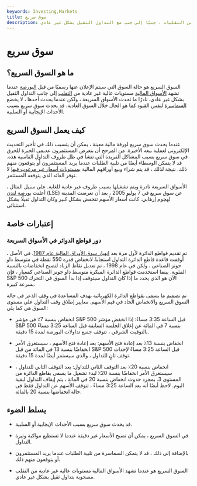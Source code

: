 ```yaml
---
keywords: Investing,Markets
title: سوق سريع
description: السوق السريع هو شرط تم الإعلان عنه رسميًا من قبل البورصة خلال مستويات عالية غير معتادة من التقلبات ، جنبًا إلى جنب مع التداول الثقيل بشكل غير عادي.
---
```


# سوق سريع
## ما هو السوق السريع؟

السوق السريع هو حالة السوق التي سيتم الإعلان عنها رسميًا من قبل [البورصة](/stockmarket) عندما تشهد [الأسواق المالية](/financial-market) مستويات عالية غير عادية من [التقلب](/volatility) إلى جانب التداول الثقيل بشكل غير عادي. نادرًا ما تحدث الأسواق السريعة ، ولكن عندما يحدث أحدها ، لا يخضع [السماسرة](/broker) لنفس القيود كما هو الحال خلال السوق العادية. قد يحدث سوق سريع بسبب الأحداث الإيجابية أو السلبية.

## كيف يعمل السوق السريع

عندما يحدث سوق سريع لورقة مالية معينة ، يمكن أن يتسبب ذلك في تأخير التحديث الإلكتروني لعملية بيعه الأخيرة. من المرجح أن يتعرض المستثمرون عديمي الخبرة للحرق في سوق سريع بسبب المشاكل الفريدة التي تنشأ في ظل ظروف التداول القاسية هذه. قد لا يتمكن الوسطاء أيضًا من تلبية الطلبات عندما يريد المستثمرون أو يتوقعون منهم ذلك. نتيجة لذلك ، قد يتم شراء وبيع أوراقهم المالية [بمستويات أسعار غير مرغوب فيها](/price_level) لا توفر العائد الذي يتوقعه المستثمر.

الأسواق السريعة نادرة ويتم تشغيلها بسبب ظروف غير عادية للغاية. على سبيل المثال ، أعلنت [بورصة لندن](/lse) (LSE) عن سوق سريع في 7 يوليو 2005 ، بعد أن تعرضت المدينة لهجوم إرهابي. كانت أسعار الأسهم تنخفض بشكل كبير وكان التداول ثقيلًا بشكل استثنائي.

## إعتبارات خاصة

### دور قواطع الدوائر في الأسواق السريعة

تم تقديم قواطع الدائرة لأول مرة بعد [انهيار سوق الأوراق المالية عام 1987](/stock-market-crash-1987). في الأصل ، أوقفت قاعدة قاطع الدائرة التداول استجابةً لانخفاض قدره 550 نقطة في متوسط داو جونز الصناعي ، ولكن في عام 1998 ، تم تعديل نقاط الزناد لتصبح انخفاضات بالنسبة المئوية. بينما استخدمت قواطع الدائرة المبكرة متوسط داو جونز الصناعي كمعيار ، فإن S&P 500 الآن هو الذي يحدد ما إذا كان التداول سيتوقف إذا بدأ السوق في التحرك بسرعة كبيرة.

تم تصميم ما يسمى بقواطع الدائرة الكهربائية بهدف المساعدة في وقف الذعر في حالة السوق السريع والانخفاض الحاد في قيم الأسهم. معايير إطلاق وقف التداول على مستوى السوق هي كما يلي:

- انخفاض بنسبة 7٪ في مؤشر S&P 500 قبل الساعة 3:35 مساءً: إذا انخفض مؤشر S&P 500 بنسبة 7 في المائة عن إغلاق الجلسة السابقة قبل الساعة 3:25 مساءً بالتوقيت الشرقي ، تتوقف جميع تداولات البورصة لمدة 15 دقيقة.

- انخفاض بنسبة 13٪ بعد إعادة فتح الأسهم: بعد إعادة فتح الأسهم ، سيستغرق الأمر انخفاضًا بنسبة 13 في المائة من قبل S&P 500 قبل الساعة 3:25 مساءً لإحداث توقف ثانٍ للتداول ، والذي سيستمر أيضًا لمدة 15 دقيقة.

- انخفاض بنسبة 20٪ بعد التوقف الثاني للتداول: بعد التوقف الثاني للتداول ، سيستغرق الأمر انخفاضًا بنسبة 20٪ لبدء تشغيل ما يسمى بقاطع الدائرة من المستوى 3. بمجرد حدوث انخفاض بنسبة 20 في المائة ، يتم إيقاف التداول لبقية اليوم. لاحظ أيضًا أنه بعد الساعة 3:25 مساءً ، تتوقف الأسهم عن التداول فقط في حالة انخفاضها بنسبة 20 بالمائة.

## يسلط الضوء

- قد يحدث سوق سريع بسبب الأحداث الإيجابية أو السلبية.

- في السوق السريع ، يمكن أن تصبح الأسعار غير دقيقة عندما لا تستطيع مواكبة وتيرة التداول.

- بالإضافة إلى ذلك ، قد لا يتمكن السماسرة من تلبية الطلبات عندما يريد المستثمرون أو يتوقعون منهم ذلك.

- السوق السريع هو عندما تشهد الأسواق المالية مستويات عالية غير عادية من التقلب مصحوبة بتداول ثقيل بشكل غير عادي.

